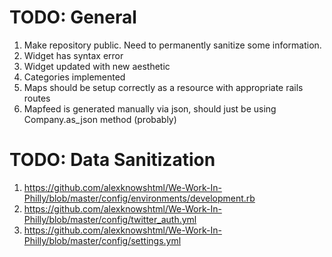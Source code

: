 # TODO: General
1. Make repository public.  Need to permanently sanitize some information.
2. Widget has syntax error
3. Widget updated with new aesthetic
4. Categories implemented
5. Maps should be setup correctly as a resource with appropriate rails routes
6. Mapfeed is generated manually via json, should just be using Company.as_json method (probably)

# TODO: Data Sanitization
1. https://github.com/alexknowshtml/We-Work-In-Philly/blob/master/config/environments/development.rb
2. https://github.com/alexknowshtml/We-Work-In-Philly/blob/master/config/twitter_auth.yml
3. https://github.com/alexknowshtml/We-Work-In-Philly/blob/master/config/settings.yml
